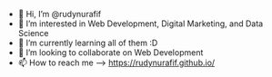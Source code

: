 - 👋 Hi, I’m @rudynurafif
- 👀 I’m interested in Web Development, Digital Marketing, and Data Science
- 🌱 I’m currently learning all of them :D
- 💞️ I’m looking to collaborate on Web Development
- 📫 How to reach me --> https://rudynurafif.github.io/
